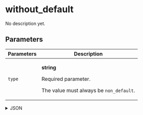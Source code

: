 # without_default
No description yet.

## Parameters
| Parameters | Description |
| --- | --- |
| `type` | <p>**string**</p><p>Required parameter.</p><p>The value must always be `non_default`.</p> |

<details>
<summary>JSON</summary>

```json
{
  type*: "non_default"
}
```
</details>
